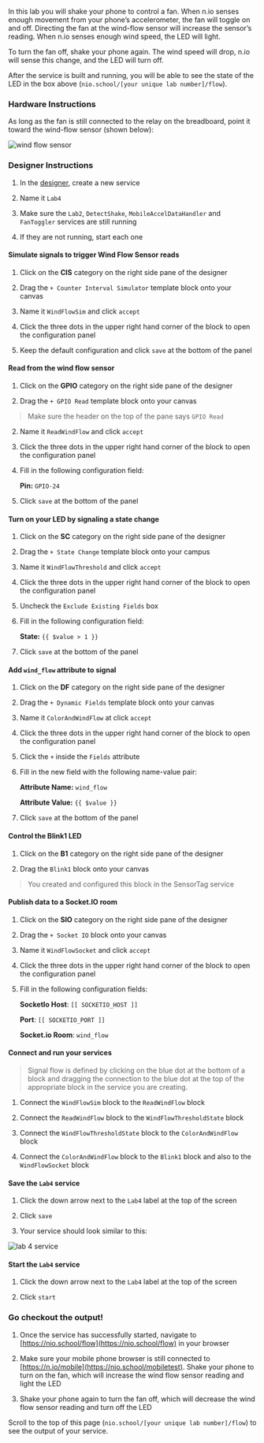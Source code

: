 In this lab you will shake your phone to control a fan. When n.io senses enough movement from your phone’s accelerometer, the fan will toggle on and off. Directing the fan at the wind-flow sensor will increase the sensor’s reading. When n.io senses enough wind speed, the LED will light.

To turn the fan off, shake your phone again. The wind speed will drop, n.io will sense this change, and the LED will turn off.

After the service is built and running, you will be able to see the state of the LED in the box above (`nio.school/[your unique lab number]/flow`).

### Hardware Instructions
As long as the fan is still connected to the relay on the breadboard, point it toward the wind-flow sensor (shown below):

![wind flow sensor](./img/instructions/wind-sensor.png)

### Designer Instructions

1. In the [designer](https://designer.n.io), create a new service

3. Name it `Lab4`

  1. Make sure the `Lab2`, `DetectShake`, `MobileAccelDataHandler` and `FanToggler` services are still running

  2. If they are not running, start each one

#### Simulate signals to trigger Wind Flow Sensor reads

  1. Click on the **CIS** category on the right side pane of the designer

  2. Drag the `+ Counter Interval Simulator` template block onto your canvas
  2. Name it `WindFlowSim` and click `accept`
  2. Click the three dots in the upper right hand corner of the block to open the configuration panel
  2. Keep the default configuration and click `save` at the bottom of the panel

#### Read from the wind flow sensor

  1. Click on the **GPIO** category on the right side pane of the designer

  2. Drag the `+ GPIO Read` template block onto your canvas
  >Make sure the header on the top of the pane says `GPIO Read`

  2. Name it `ReadWindFlow` and click `accept`
  2. Click the three dots in the upper right hand corner of the block to open the configuration panel
  2. Fill in the following configuration field:

      **Pin:** `GPIO-24`

  2. Click `save` at the bottom of the panel

#### Turn on your LED by signaling a state change

  1. Click on the **SC** category on the right side pane of the designer
  1. Drag the `+ State Change` template block onto your campus
  1. Name it `WindFlowThreshold` and click `accept`
  1. Click the three dots in the upper right hand corner of the block to open the configuration panel
  1. Uncheck the `Exclude Existing Fields` box
  1. Fill in the following configuration field:

      **State:** `{{ $value > 1 }}`
  1. Click `save` at the bottom of the panel

#### Add `wind_flow` attribute to signal
  1. Click on the **DF** category on the right side pane of the designer
  1. Drag the `+ Dynamic Fields` template block onto your canvas
  1. Name it `ColorAndWindFlow` at click `accept`
  1. Click the three dots in the upper right hand corner of the block to open the configuration panel
  1. Click the `+` inside the `Fields` attribute
  1. Fill in the new field with the following name-value pair:

      **Attribute Name:** `wind_flow`

      **Attribute Value:** `{{ $value }}`

  1. Click `save` at the bottom of the panel

#### Control the Blink1 LED
  1. Click on the **B1** category on the right side pane of the designer

  1. Drag the `Blink1` block onto your canvas
  >You created and configured this block in the SensorTag service

#### Publish data to a Socket.IO room
  1. Click on the **SIO** category on the right side pane of the designer

  1. Drag the `+ Socket IO` block onto your canvas
  1. Name it `WindFlowSocket` and click `accept`
  1. Click the three dots in the upper right hand corner of the block to open the configuration panel
  1. Fill in the following configuration fields:

      **SocketIo Host**: `[[ SOCKETIO_HOST ]]`

      **Port**: `[[ SOCKETIO_PORT ]]`

      **Socket.io Room**: `wind_flow`

#### Connect and run your services

>Signal flow is defined by clicking on the blue dot at the bottom of a block and dragging the connection to the blue dot at the top of the appropriate block in the service you are creating.

  1. Connect the `WindFlowSim` block to the `ReadWindFlow` block

  1. Connect the `ReadWindFlow` block to the `WindFlowThresholdState` block
  1. Connect the `WindFlowThresholdState` block to the `ColorAndWindFlow` block
  1. Connect the `ColorAndWindFlow` block to the `Blink1` block and also to the `WindFlowSocket` block

#### Save the `Lab4` service

  1. Click the down arrow next to the `Lab4` label at the top of the screen

  1. Click `save`

  1. Your service should look similar to this:

![lab 4 service](./img/instructions/flow-service.png)

#### Start the `Lab4` service

1. Click the down arrow next to the `Lab4` label at the top of the screen

1. Click `start`

### Go checkout the output!

1. Once the service has successfully started, navigate to [https://nio.school/flow](https://nio.school/flow) in your browser

1. Make sure your mobile phone browser is still connected to [https://n.io/mobile](https://nio.school/mobiletest). Shake your phone to turn on the fan, which will increase the wind flow sensor reading and light the LED

1. Shake your phone again to turn the fan off, which will decrease the wind flow sensor reading and turn off the LED

Scroll to the top of this page (`nio.school/[your unique lab number]/flow`) to see the output of your service.
